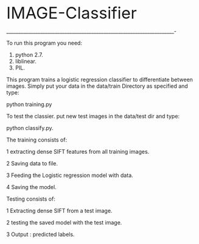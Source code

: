 <?xml version="1.0" encoding="iso-8859-1"?>
<!DOCTYPE html PUBLIC "-//W3C//DTD XHTML 1.0 Transitional//EN"
      "http://www.w3.org/TR/xhtml1/DTD/xhtml1-transitional.dtd">
<html xmlns="http://www.w3.org/1999/xhtml">
<head>
  <meta http-equiv="content-type" content="text/html; charset=iso-8859-1" />
  <title>New</title>
  <meta name="generator" content="Amaya, see http://www.w3.org/Amaya/" />
</head>

<body>
<p><span style="font-size: 32pt">IMAGE-Classifier </span></p>

<p>_____________________________________________________________________-</p>

<p>To run this program you need:</p>
<ol>
  <li>python 2.7.</li>
  <li>liblinear. </li>
  <li>PIL.</li>
</ol>

<p>This program trains a logistic regression classifier to differentiate
between images. Simply put your data in the data/train Directory as specified
and type:</p>

<p id="python">python training.py</p>

<p></p>

<p>To test the classier. put new test images in the data/test dir and type:</p>

<p></p>

<p>python classify.py.</p>

<p></p>

<p>The training consists of:</p>

<p></p>

<p>1 extracting dense SIFT features from all training images.</p>

<p>2 Saving data to file.</p>

<p>3 Feeding the Logistic regression model with data.</p>

<p>4 Saving the model.</p>

<p></p>

<p>Testing consists of:</p>

<p></p>

<p>1 Extracting dense SIFT from a test image.</p>

<p>2 testing the saved model with the test image.</p>

<p>3 Output : predicted labels.</p>

<p></p>

<p></p>
</body>
</html>
